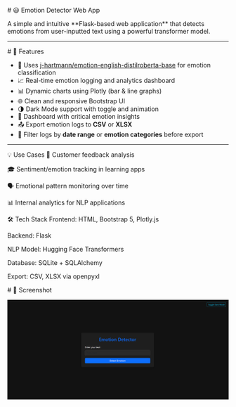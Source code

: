 \# 😃 Emotion Detector Web App



A simple and intuitive \*\*Flask-based web application\*\* that detects emotions from user-inputted text using a powerful transformer model.



---



\# 🚀 Features



- 🤖 Uses [j-hartmann/emotion-english-distilroberta-base](https://huggingface.co/j-hartmann/emotion-english-distilroberta-base) for emotion classification
- 📈 Real-time emotion logging and analytics dashboard
- 📊 Dynamic charts using Plotly (bar & line graphs)
- 🌐 Clean and responsive Bootstrap UI
- 🌗 Dark Mode support with toggle and animation
- 🧠 Dashboard with critical emotion insights
- 📤 Export emotion logs to **CSV** or **XLSX**
- 🎯 Filter logs by **date range** or **emotion categories** before export


---

💡 Use Cases
🧾 Customer feedback analysis

🎓 Sentiment/emotion tracking in learning apps

🗣️ Emotional pattern monitoring over time

📊 Internal analytics for NLP applications

🛠️ Tech Stack
Frontend: HTML, Bootstrap 5, Plotly.js

Backend: Flask

NLP Model: Hugging Face Transformers

Database: SQLite + SQLAlchemy

Export: CSV, XLSX via openpyxl



\# 📸 Screenshot


![App Screenshot](static/emotiondetector.png)


